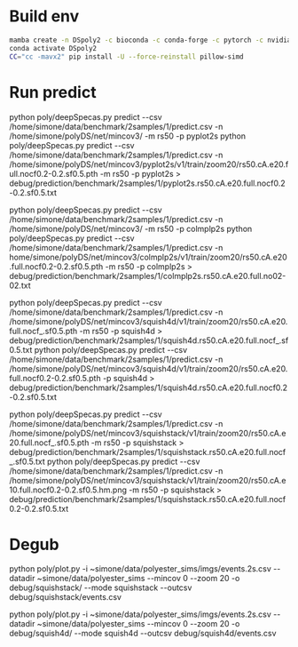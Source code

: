# Build env

```bash
mamba create -n DSpoly2 -c bioconda -c conda-forge -c pytorch -c nvidia pysam snakemake matplotlib rich pytorch torchvision  torchaudio pytorch-cuda=11.7 scikit-learn pandas seaborn opencv
conda activate DSpoly2
CC="cc -mavx2" pip install -U --force-reinstall pillow-simd
```


# Run predict

python poly/deepSpecas.py predict --csv /home/simone/data/benchmark/2samples/1/predict.csv -n /home/simone/polyDS/net/mincov3/ -m rs50 -p pyplot2s
python poly/deepSpecas.py predict --csv /home/simone/data/benchmark/2samples/1/predict.csv -n /home/simone/polyDS/net/mincov3/pyplot2s/v1/train/zoom20/rs50.cA.e20.full.nocf0.2-0.2.sf0.5.pth -m rs50 -p pyplot2s > debug/prediction/benchmark/2samples/1/pyplot2s.rs50.cA.e20.full.nocf0.2-0.2.sf0.5.txt

python poly/deepSpecas.py predict --csv /home/simone/data/benchmark/2samples/1/predict.csv -n /home/simone/polyDS/net/mincov3/ -m rs50 -p colmplp2s
python poly/deepSpecas.py predict --csv /home/simone/data/benchmark/2samples/1/predict.csv -n home/simone/polyDS/net/mincov3/colmplp2s/v1/train/zoom20/rs50.cA.e20.full.nocf0.2-0.2.sf0.5.pth -m rs50 -p colmplp2s > debug/prediction/benchmark/2samples/1/colmplp2s.rs50.cA.e20.full.no02-02.txt


python poly/deepSpecas.py predict --csv /home/simone/data/benchmark/2samples/1/predict.csv -n /home/simone/polyDS/net/mincov3/squish4d/v1/train/zoom20/rs50.cA.e20.full.nocf_.sf0.5.pth -m rs50 -p squish4d > debug/prediction/benchmark/2samples/1/squish4d.rs50.cA.e20.full.nocf_.sf0.5.txt
python poly/deepSpecas.py predict --csv /home/simone/data/benchmark/2samples/1/predict.csv -n /home/simone/polyDS/net/mincov3/squish4d/v1/train/zoom20/rs50.cA.e20.full.nocf0.2-0.2.sf0.5.pth -p squish4d > debug/prediction/benchmark/2samples/1/squish4d.rs50.cA.e20.full.nocf0.2-0.2.sf0.5.txt

python poly/deepSpecas.py predict --csv /home/simone/data/benchmark/2samples/1/predict.csv -n /home/simone/polyDS/net/mincov3/squishstack/v1/train/zoom20/rs50.cA.e20.full.nocf_.sf0.5.pth -m rs50 -p squishstack > debug/prediction/benchmark/2samples/1/squishstack.rs50.cA.e20.full.nocf_.sf0.5.txt
python poly/deepSpecas.py predict --csv /home/simone/data/benchmark/2samples/1/predict.csv -n /home/simone/polyDS/net/mincov3/squishstack/v1/train/zoom20/rs50.cA.e10.full.nocf0.2-0.2.sf0.5.hm.png -m rs50 -p squishstack > debug/prediction/benchmark/2samples/1/squishstack.rs50.cA.e20.full.nocf0.2-0.2.sf0.5.txt

# Degub
python poly/plot.py -i ~simone/data/polyester_sims/imgs/events.2s.csv --datadir ~simone/data/polyester_sims --mincov 0 --zoom 20 -o debug/squishstack/ --mode squishstack --outcsv debug/squishstack/events.csv

python poly/plot.py -i ~simone/data/polyester_sims/imgs/events.2s.csv --datadir ~simone/data/polyester_sims --mincov 0 --zoom 20 -o debug/squish4d/ --mode squish4d --outcsv debug/squish4d/events.csv

